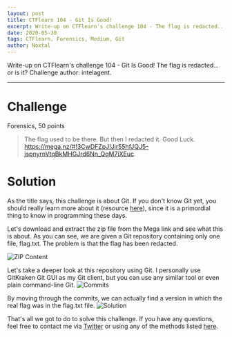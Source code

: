 ```yaml
---
layout: post
title: CTFlearn 104 - Git Is Good!
excerpt: Write-up on CTFlearn's challenge 104 - The flag is redacted... or is it?
date: 2020-05-30
tags: CTFlearn, Forensics, Medium, Git
author: Noxtal
---
```


 Write-up on CTFlearn's challenge 104 - Git Is Good! The flag is redacted... or is it?
 Challenge author: intelagent.

-----

# Challenge
Forensics, 50 points
> The flag used to be there. But then I redacted it. Good Luck. https://mega.nz/#!3CwDFZpJ!Jjr55hfJQJ5-jspnyrnVtqBkMHGJrd6Nn_QqM7iXEuc

# Solution
As the title says, this challenge is about Git. If you don't know Git yet, you should really learn more about it (resource [here](https://hackernoon.com/understanding-git-fcffd87c15a3)), since it is a primordial thing to know in programming these days.

Let's download and extract the zip file from the Mega link and see what this is about.
As you can see, we are given a Git repository containing only one file, flag.txt. The problem is that the flag has been redacted.

![ZIP Content](https://i.imgur.com/nQyFcyf.png)

Let's take a deeper look at this repository using Git. I personally use GitKraken Git GUI as my Git client, but you can use any similar tool or even plain command-line Git.
![Commits](https://i.imgur.com/MLWFEcg.png)

By moving through the commits, we can actually find a version in which the real flag was in the flag.txt file.
![Solution](https://i.imgur.com/YFhk7za.png)

That's all we got to do to solve this challenge. If you have any questions, feel free to contact me via [Twitter](https://twitter.com/noxtal_) or using any of the methods listed [here](https://writeups.noxtal.com/#/pages/about).